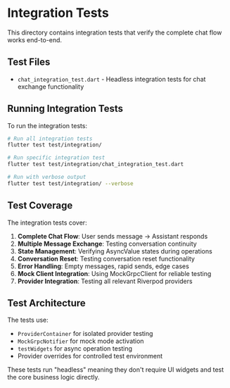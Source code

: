 # Integration Tests

This directory contains integration tests that verify the complete chat flow works end-to-end.

## Test Files

- `chat_integration_test.dart` - Headless integration tests for chat exchange functionality

## Running Integration Tests

To run the integration tests:

```bash
# Run all integration tests
flutter test test/integration/

# Run specific integration test
flutter test test/integration/chat_integration_test.dart

# Run with verbose output
flutter test test/integration/ --verbose
```

## Test Coverage

The integration tests cover:

1. **Complete Chat Flow**: User sends message → Assistant responds
2. **Multiple Message Exchange**: Testing conversation continuity
3. **State Management**: Verifying AsyncValue states during operations
4. **Conversation Reset**: Testing conversation reset functionality
5. **Error Handling**: Empty messages, rapid sends, edge cases
6. **Mock Client Integration**: Using MockGrpcClient for reliable testing
7. **Provider Integration**: Testing all relevant Riverpod providers

## Test Architecture

The tests use:
- `ProviderContainer` for isolated provider testing
- `MockGrpcNotifier` for mock mode activation
- `testWidgets` for async operation testing
- Provider overrides for controlled test environment

These tests run "headless" meaning they don't require UI widgets and test the core business logic directly.